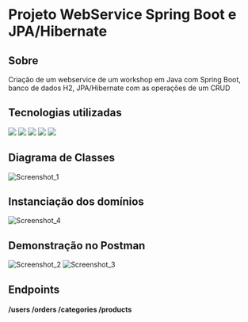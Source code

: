<h1> Projeto WebService Spring Boot e JPA/Hibernate </h1>

<h2> Sobre </h2>
<p> Criação de um webservice de um workshop em Java com Spring Boot, banco de dados H2, JPA/Hibernate com as operações de um CRUD </p>

<h2> Tecnologias utilizadas </h2>

<p>
   <img src="https://img.shields.io/badge/Java-ED8B00?style=for-the-badge&logo=java&logoColor=white"/>
   <img src="https://img.shields.io/badge/Spring_Boot-F2F4F9?style=for-the-badge&logo=spring-boot"/>
   <img src="https://github.com/guissimoess/workshop-springboot3-jpa/assets/134733434/fd20ecca-daea-4df8-be7f-d29fe5ce51eb"/>
   <img src="https://img.shields.io/badge/Hibernate-59666C?style=for-the-badge&logo=Hibernate&logoColor=white"/>
   <img src="https://img.shields.io/badge/apache_maven-C71A36?style=for-the-badge&logo=apachemaven&logoColor=white"/>
</p>

<h2> Diagrama de Classes</h2>

![Screenshot_1](https://github.com/guissimoess/workshop-springboot3-jpa/assets/134733434/079d4187-ff78-4d58-a344-49520e4601d4)

<h2> Instanciação dos domínios</h2>

![Screenshot_4](https://github.com/guissimoess/workshop-springboot3-jpa/assets/134733434/9396a5b2-944b-4b5d-9811-3134b652be00)



<h2> Demonstração no Postman </h2>


![Screenshot_2](https://github.com/guissimoess/workshop-springboot3-jpa/assets/134733434/41af55df-a3d0-4fd4-8594-e3df91159169)
![Screenshot_3](https://github.com/guissimoess/workshop-springboot3-jpa/assets/134733434/795b2c47-9596-484c-8c89-0f1999f1d2ec)

## Endpoints 

#### /users /orders /categories /products


